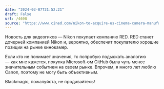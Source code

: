 ```yaml
---
date: "2024-03-07T21:52:21"
draft: False
url: /4698
source: "https://www.cined.com/nikon-to-acquire-us-cinema-camera-manufacturer-red-digital-cinema/"
---
```


Новость для видеогиков — Nikon покупает компанию RED. RED станет дочерней компанией Nikon и, вероятно, обеспечит покупателю хорошие позиции на рынке кинокамер.

Если кто не понимает значения, то попробую подыскать аналогию — как мне кажется, покупка Microsoft-ом GitHub была чуть менее значительным событием на своем рынке. Впрочем, я много лет люблю Canon, поэтому не могу быть объективным. 

Blackmagic, пожалуйста, не продавайтесь!
